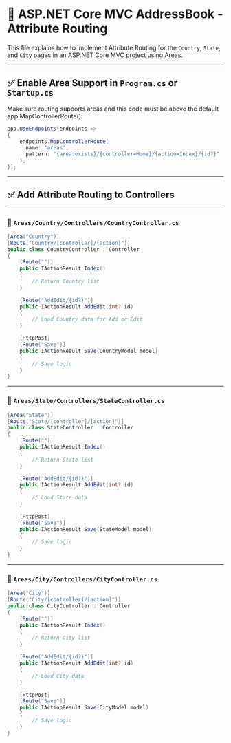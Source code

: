 # 🚦 ASP.NET Core MVC AddressBook - Attribute Routing

This file explains how to implement Attribute Routing for the `Country`, `State`, and `City` pages in an ASP.NET Core MVC project using Areas.

---

## ✅ Enable Area Support in `Program.cs` or `Startup.cs`

Make sure routing supports areas and this code must be above the default app.MapControllerRoute():

```csharp
app.UseEndpoints(endpoints =>
{
    endpoints.MapControllerRoute(
      name: "areas",
      pattern: "{area:exists}/{controller=Home}/{action=Index}/{id?}"
    );
});
```

---

## ✅ Add Attribute Routing to Controllers

---

### 📁 `Areas/Country/Controllers/CountryController.cs`

```csharp
[Area("Country")]
[Route("Country/[controller]/[action]")]
public class CountryController : Controller
{
    [Route("")]
    public IActionResult Index()
    {
        // Return Country list
    }

    [Route("AddEdit/{id?}")]
    public IActionResult AddEdit(int? id)
    {
        // Load Country data for Add or Edit
    }

    [HttpPost]
    [Route("Save")]
    public IActionResult Save(CountryModel model)
    {
        // Save logic
    }
}
```

---

### 📁 `Areas/State/Controllers/StateController.cs`

```csharp
[Area("State")]
[Route("State/[controller]/[action]")]
public class StateController : Controller
{
    [Route("")]
    public IActionResult Index()
    {
        // Return State list
    }

    [Route("AddEdit/{id?}")]
    public IActionResult AddEdit(int? id)
    {
        // Load State data
    }

    [HttpPost]
    [Route("Save")]
    public IActionResult Save(StateModel model)
    {
        // Save logic
    }
}
```

---

### 📁 `Areas/City/Controllers/CityController.cs`

```csharp
[Area("City")]
[Route("City/[controller]/[action]")]
public class CityController : Controller
{
    [Route("")]
    public IActionResult Index()
    {
        // Return City list
    }

    [Route("AddEdit/{id?}")]
    public IActionResult AddEdit(int? id)
    {
        // Load City data
    }

    [HttpPost]
    [Route("Save")]
    public IActionResult Save(CityModel model)
    {
        // Save logic
    }
}
```
